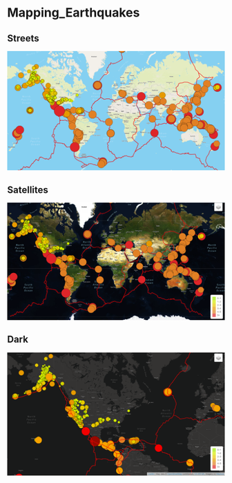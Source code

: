 # Mapping_Earthquakes

## Streets
![alt text](./resources/earthquake1.png)

## Satellites
![alt text](./resources/earthquake2.png)

## Dark
![alt text](./resources/earthquake3.png)